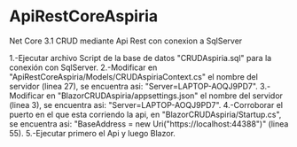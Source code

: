 # ApiRestCoreAspiria
Net Core 3.1 CRUD mediante Api Rest con conexion a SqlServer

1.-Ejecutar archivo Script de la base de datos "CRUDAspiria.sql" para la conexión con SqlServer.
2.-Modificar en "ApiRestCoreAspiria/Models/CRUDAspiriaContext.cs" el nombre del servidor (linea 27), se encuentra asi: "Server=LAPTOP-AOQJ9PD7".
3.-Modificar en "BlazorCRUDAspiria/appsettings.json" el nombre del servidor (linea 3), se encuentra asi: "Server=LAPTOP-AOQJ9PD7".
4.-Corroborar el puerto en el que esta corriendo la api, en "BlazorCRUDAspiria/Startup.cs", se encuentra asi: "BaseAddress = new Uri("https://localhost:44388")" (linea 55).
5.-Ejecutar primero el Api y luego Blazor.
